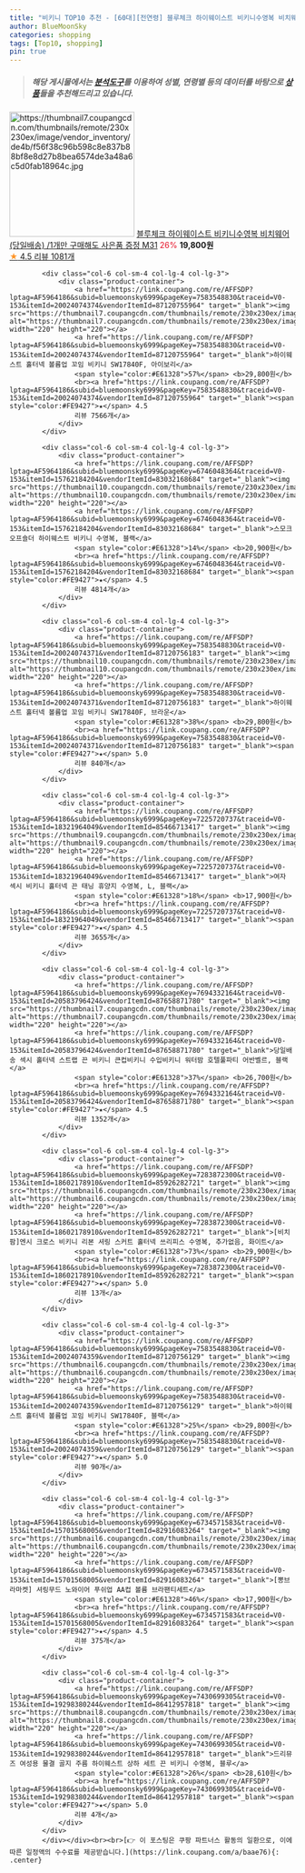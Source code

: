```yaml
---
title: "비키니 TOP10 추천 - [60대][전연령] 블루체크 하이웨이스트 비키니수영복 비치웨어 (당일배송) /1개만 구매해도 사은품 증정 M31"
author: BlueMoonSky
categories: shopping
tags: [Top10, shopping]
pin: true
---
```


> ##### 해당 게시물에서는 [**분석도구**](https://itemscout.io/)를 이용하여 **성별**, **연령별** 등의 데이터를 바탕으로 [**상품**](https://link.coupang.com/a/baae76)들을 추천해드리고 있습니다.
<div class="container"><div class="row">
            <div class="col-6 col-sm-4 col-lg-4 col-lg-3">
                <div class="product-container">
                    <a href="https://link.coupang.com/re/AFFSDP?lptag=AF5964186&subid=bluemoonsky6999&pageKey=7451125065&traceid=V0-153&itemId=19398118331&vendorItemId=85116344565" target="_blank"><img src="https://thumbnail7.coupangcdn.com/thumbnails/remote/230x230ex/image/vendor_inventory/de4b/f56f38c96b598c8e837b88bf8e8d27b8bea6574de3a48a6c5d0fab18964c.jpg" alt="https://thumbnail7.coupangcdn.com/thumbnails/remote/230x230ex/image/vendor_inventory/de4b/f56f38c96b598c8e837b88bf8e8d27b8bea6574de3a48a6c5d0fab18964c.jpg" width="220" height="220"></a>
                    <a href="https://link.coupang.com/re/AFFSDP?lptag=AF5964186&subid=bluemoonsky6999&pageKey=7451125065&traceid=V0-153&itemId=19398118331&vendorItemId=85116344565" target="_blank">블루체크 하이웨이스트 비키니수영복 비치웨어 (당일배송) /1개만 구매해도 사은품 증정 M31</a>
                    <span style="color:#E61328">26%</span> <b>19,800원</b>
                    <br><a href="https://link.coupang.com/re/AFFSDP?lptag=AF5964186&subid=bluemoonsky6999&pageKey=7451125065&traceid=V0-153&itemId=19398118331&vendorItemId=85116344565" target="_blank"><span style="color:#FE9427">★</span> 4.5
                    리뷰 1081개</a>
                </div>
            </div>
            
            <div class="col-6 col-sm-4 col-lg-4 col-lg-3">
                <div class="product-container">
                    <a href="https://link.coupang.com/re/AFFSDP?lptag=AF5964186&subid=bluemoonsky6999&pageKey=7583548830&traceid=V0-153&itemId=20024074374&vendorItemId=87120755964" target="_blank"><img src="https://thumbnail7.coupangcdn.com/thumbnails/remote/230x230ex/image/vendor_inventory/e51e/423cfb84124540cdb8c495fd7e86ef67292c9ce7057425877d7cd80828ea.jpg" alt="https://thumbnail7.coupangcdn.com/thumbnails/remote/230x230ex/image/vendor_inventory/e51e/423cfb84124540cdb8c495fd7e86ef67292c9ce7057425877d7cd80828ea.jpg" width="220" height="220"></a>
                    <a href="https://link.coupang.com/re/AFFSDP?lptag=AF5964186&subid=bluemoonsky6999&pageKey=7583548830&traceid=V0-153&itemId=20024074374&vendorItemId=87120755964" target="_blank">하이웨스트 홀터넥 볼륨업 꼬임 비키니 SW17840F, 아이보리</a>
                    <span style="color:#E61328">57%</span> <b>29,800원</b>
                    <br><a href="https://link.coupang.com/re/AFFSDP?lptag=AF5964186&subid=bluemoonsky6999&pageKey=7583548830&traceid=V0-153&itemId=20024074374&vendorItemId=87120755964" target="_blank"><span style="color:#FE9427">★</span> 4.5
                    리뷰 7566개</a>
                </div>
            </div>
            
            <div class="col-6 col-sm-4 col-lg-4 col-lg-3">
                <div class="product-container">
                    <a href="https://link.coupang.com/re/AFFSDP?lptag=AF5964186&subid=bluemoonsky6999&pageKey=6746048364&traceid=V0-153&itemId=15762184204&vendorItemId=83032168684" target="_blank"><img src="https://thumbnail10.coupangcdn.com/thumbnails/remote/230x230ex/image/vendor_inventory/ede4/d3f3636d476ea1767b5050dec0462721f9fc42875c649ab5e8ee74441786.jpg" alt="https://thumbnail10.coupangcdn.com/thumbnails/remote/230x230ex/image/vendor_inventory/ede4/d3f3636d476ea1767b5050dec0462721f9fc42875c649ab5e8ee74441786.jpg" width="220" height="220"></a>
                    <a href="https://link.coupang.com/re/AFFSDP?lptag=AF5964186&subid=bluemoonsky6999&pageKey=6746048364&traceid=V0-153&itemId=15762184204&vendorItemId=83032168684" target="_blank">스모크 오프숄더 하이웨스트 비키니 수영복, 블랙</a>
                    <span style="color:#E61328">14%</span> <b>20,900원</b>
                    <br><a href="https://link.coupang.com/re/AFFSDP?lptag=AF5964186&subid=bluemoonsky6999&pageKey=6746048364&traceid=V0-153&itemId=15762184204&vendorItemId=83032168684" target="_blank"><span style="color:#FE9427">★</span> 4.5
                    리뷰 4814개</a>
                </div>
            </div>
            
            <div class="col-6 col-sm-4 col-lg-4 col-lg-3">
                <div class="product-container">
                    <a href="https://link.coupang.com/re/AFFSDP?lptag=AF5964186&subid=bluemoonsky6999&pageKey=7583548830&traceid=V0-153&itemId=20024074371&vendorItemId=87120756183" target="_blank"><img src="https://thumbnail10.coupangcdn.com/thumbnails/remote/230x230ex/image/vendor_inventory/1dfa/9db4192d66b3984022dfa36863d95296f44b6af1f552d347d5b42a0f0e43.jpg" alt="https://thumbnail10.coupangcdn.com/thumbnails/remote/230x230ex/image/vendor_inventory/1dfa/9db4192d66b3984022dfa36863d95296f44b6af1f552d347d5b42a0f0e43.jpg" width="220" height="220"></a>
                    <a href="https://link.coupang.com/re/AFFSDP?lptag=AF5964186&subid=bluemoonsky6999&pageKey=7583548830&traceid=V0-153&itemId=20024074371&vendorItemId=87120756183" target="_blank">하이웨스트 홀터넥 볼륨업 꼬임 비키니 SW17840F, 브라운</a>
                    <span style="color:#E61328">38%</span> <b>29,800원</b>
                    <br><a href="https://link.coupang.com/re/AFFSDP?lptag=AF5964186&subid=bluemoonsky6999&pageKey=7583548830&traceid=V0-153&itemId=20024074371&vendorItemId=87120756183" target="_blank"><span style="color:#FE9427">★</span> 5.0
                    리뷰 840개</a>
                </div>
            </div>
            
            <div class="col-6 col-sm-4 col-lg-4 col-lg-3">
                <div class="product-container">
                    <a href="https://link.coupang.com/re/AFFSDP?lptag=AF5964186&subid=bluemoonsky6999&pageKey=7225720737&traceid=V0-153&itemId=18321964049&vendorItemId=85466713417" target="_blank"><img src="https://thumbnail9.coupangcdn.com/thumbnails/remote/230x230ex/image/vendor_inventory/999a/f88c6adb239b4dd9be02b456b7e23fc0de23298c78648062d725621185ec.jpg" alt="https://thumbnail9.coupangcdn.com/thumbnails/remote/230x230ex/image/vendor_inventory/999a/f88c6adb239b4dd9be02b456b7e23fc0de23298c78648062d725621185ec.jpg" width="220" height="220"></a>
                    <a href="https://link.coupang.com/re/AFFSDP?lptag=AF5964186&subid=bluemoonsky6999&pageKey=7225720737&traceid=V0-153&itemId=18321964049&vendorItemId=85466713417" target="_blank">여자 섹시 비키니 홀터넥 끈 태닝 휴양지 수영복, L, 블랙</a>
                    <span style="color:#E61328">18%</span> <b>17,900원</b>
                    <br><a href="https://link.coupang.com/re/AFFSDP?lptag=AF5964186&subid=bluemoonsky6999&pageKey=7225720737&traceid=V0-153&itemId=18321964049&vendorItemId=85466713417" target="_blank"><span style="color:#FE9427">★</span> 4.5
                    리뷰 3655개</a>
                </div>
            </div>
            
            <div class="col-6 col-sm-4 col-lg-4 col-lg-3">
                <div class="product-container">
                    <a href="https://link.coupang.com/re/AFFSDP?lptag=AF5964186&subid=bluemoonsky6999&pageKey=7694332164&traceid=V0-153&itemId=20583796424&vendorItemId=87658871780" target="_blank"><img src="https://thumbnail7.coupangcdn.com/thumbnails/remote/230x230ex/image/vendor_inventory/e50f/bc67df3ec187180e2eb1b49910d4759f92499148faf80deb67395bffdc5b.jpeg" alt="https://thumbnail7.coupangcdn.com/thumbnails/remote/230x230ex/image/vendor_inventory/e50f/bc67df3ec187180e2eb1b49910d4759f92499148faf80deb67395bffdc5b.jpeg" width="220" height="220"></a>
                    <a href="https://link.coupang.com/re/AFFSDP?lptag=AF5964186&subid=bluemoonsky6999&pageKey=7694332164&traceid=V0-153&itemId=20583796424&vendorItemId=87658871780" target="_blank">당일배송 섹시 홀터넥 스트랩 끈 비키니 큰컵비키니 수입비키니 워터밤 호텔풀파티 어반벨르, 블랙</a>
                    <span style="color:#E61328">37%</span> <b>26,700원</b>
                    <br><a href="https://link.coupang.com/re/AFFSDP?lptag=AF5964186&subid=bluemoonsky6999&pageKey=7694332164&traceid=V0-153&itemId=20583796424&vendorItemId=87658871780" target="_blank"><span style="color:#FE9427">★</span> 4.5
                    리뷰 1352개</a>
                </div>
            </div>
            
            <div class="col-6 col-sm-4 col-lg-4 col-lg-3">
                <div class="product-container">
                    <a href="https://link.coupang.com/re/AFFSDP?lptag=AF5964186&subid=bluemoonsky6999&pageKey=7283872300&traceid=V0-153&itemId=18602178910&vendorItemId=85926282721" target="_blank"><img src="https://thumbnail6.coupangcdn.com/thumbnails/remote/230x230ex/image/vendor_inventory/4039/f7d5bf3e8779e638df137637664399be1c94e527579fb36640327e9052ea.jpg" alt="https://thumbnail6.coupangcdn.com/thumbnails/remote/230x230ex/image/vendor_inventory/4039/f7d5bf3e8779e638df137637664399be1c94e527579fb36640327e9052ea.jpg" width="220" height="220"></a>
                    <a href="https://link.coupang.com/re/AFFSDP?lptag=AF5964186&subid=bluemoonsky6999&pageKey=7283872300&traceid=V0-153&itemId=18602178910&vendorItemId=85926282721" target="_blank">[비치팜]엔시 크로스 비키니 리본 셔링 스커트 홀터넥 쓰리피스 수영복, 추가없음, 화이트</a>
                    <span style="color:#E61328">73%</span> <b>29,900원</b>
                    <br><a href="https://link.coupang.com/re/AFFSDP?lptag=AF5964186&subid=bluemoonsky6999&pageKey=7283872300&traceid=V0-153&itemId=18602178910&vendorItemId=85926282721" target="_blank"><span style="color:#FE9427">★</span> 5.0
                    리뷰 13개</a>
                </div>
            </div>
            
            <div class="col-6 col-sm-4 col-lg-4 col-lg-3">
                <div class="product-container">
                    <a href="https://link.coupang.com/re/AFFSDP?lptag=AF5964186&subid=bluemoonsky6999&pageKey=7583548830&traceid=V0-153&itemId=20024074359&vendorItemId=87120756129" target="_blank"><img src="https://thumbnail6.coupangcdn.com/thumbnails/remote/230x230ex/image/vendor_inventory/5a82/609b186140ec1189fdae2c601f9dbf3144d86bd5216deac84eb5ee4ff54b.jpg" alt="https://thumbnail6.coupangcdn.com/thumbnails/remote/230x230ex/image/vendor_inventory/5a82/609b186140ec1189fdae2c601f9dbf3144d86bd5216deac84eb5ee4ff54b.jpg" width="220" height="220"></a>
                    <a href="https://link.coupang.com/re/AFFSDP?lptag=AF5964186&subid=bluemoonsky6999&pageKey=7583548830&traceid=V0-153&itemId=20024074359&vendorItemId=87120756129" target="_blank">하이웨스트 홀터넥 볼륨업 꼬임 비키니 SW17840F, 블랙</a>
                    <span style="color:#E61328">25%</span> <b>29,800원</b>
                    <br><a href="https://link.coupang.com/re/AFFSDP?lptag=AF5964186&subid=bluemoonsky6999&pageKey=7583548830&traceid=V0-153&itemId=20024074359&vendorItemId=87120756129" target="_blank"><span style="color:#FE9427">★</span> 5.0
                    리뷰 90개</a>
                </div>
            </div>
            
            <div class="col-6 col-sm-4 col-lg-4 col-lg-3">
                <div class="product-container">
                    <a href="https://link.coupang.com/re/AFFSDP?lptag=AF5964186&subid=bluemoonsky6999&pageKey=6734571583&traceid=V0-153&itemId=15701568005&vendorItemId=82916083264" target="_blank"><img src="https://thumbnail6.coupangcdn.com/thumbnails/remote/230x230ex/image/vendor_inventory/0460/5b60e788deaef5fab8b68229b17626b588372c72365245bc3ed751b3d78a.jpg" alt="https://thumbnail6.coupangcdn.com/thumbnails/remote/230x230ex/image/vendor_inventory/0460/5b60e788deaef5fab8b68229b17626b588372c72365245bc3ed751b3d78a.jpg" width="220" height="220"></a>
                    <a href="https://link.coupang.com/re/AFFSDP?lptag=AF5964186&subid=bluemoonsky6999&pageKey=6734571583&traceid=V0-153&itemId=15701568005&vendorItemId=82916083264" target="_blank">[뽕브라마켓] 셔링무드 노와이어 푸쉬업 AA컵 볼륨 브라팬티세트</a>
                    <span style="color:#E61328">46%</span> <b>17,900원</b>
                    <br><a href="https://link.coupang.com/re/AFFSDP?lptag=AF5964186&subid=bluemoonsky6999&pageKey=6734571583&traceid=V0-153&itemId=15701568005&vendorItemId=82916083264" target="_blank"><span style="color:#FE9427">★</span> 4.5
                    리뷰 375개</a>
                </div>
            </div>
            
            <div class="col-6 col-sm-4 col-lg-4 col-lg-3">
                <div class="product-container">
                    <a href="https://link.coupang.com/re/AFFSDP?lptag=AF5964186&subid=bluemoonsky6999&pageKey=7430699305&traceid=V0-153&itemId=19298380244&vendorItemId=86412957818" target="_blank"><img src="https://thumbnail8.coupangcdn.com/thumbnails/remote/230x230ex/image/vendor_inventory/9e94/d76db86af23ec231f4aa0861d87ec36f0724d8ae065a249a082361b67b45.png" alt="https://thumbnail8.coupangcdn.com/thumbnails/remote/230x230ex/image/vendor_inventory/9e94/d76db86af23ec231f4aa0861d87ec36f0724d8ae065a249a082361b67b45.png" width="220" height="220"></a>
                    <a href="https://link.coupang.com/re/AFFSDP?lptag=AF5964186&subid=bluemoonsky6999&pageKey=7430699305&traceid=V0-153&itemId=19298380244&vendorItemId=86412957818" target="_blank">드리뮤즈 여성용 물결 골지 주름 하이웨스트 상하 세트 끈 비키니 수영복, 블루</a>
                    <span style="color:#E61328">26%</span> <b>28,610원</b>
                    <br><a href="https://link.coupang.com/re/AFFSDP?lptag=AF5964186&subid=bluemoonsky6999&pageKey=7430699305&traceid=V0-153&itemId=19298380244&vendorItemId=86412957818" target="_blank"><span style="color:#FE9427">★</span> 5.0
                    리뷰 4개</a>
                </div>
            </div>
            </div></div><br><br>[👉 이 포스팅은 쿠팡 파트너스 활동의 일환으로, 이에 따른 일정액의 수수료를 제공받습니다.](https://link.coupang.com/a/baae76){: .center}